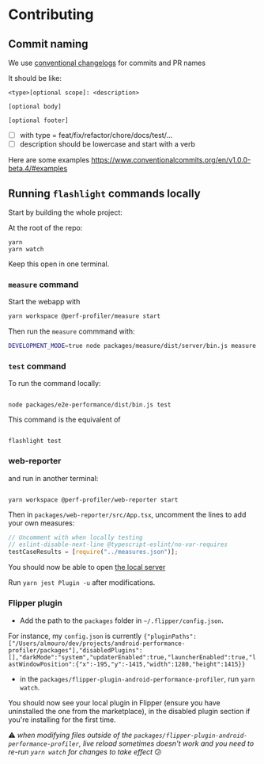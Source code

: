 # Contributing

## Commit naming

We use [conventional changelogs](https://www.conventionalcommits.org/en/v1.0.0-beta.4/#summary) for commits and PR names

It should be like:

```
<type>[optional scope]: <description>

[optional body]

[optional footer]
```

- [ ] with type = feat/fix/refactor/chore/docs/test/…
- [ ] description should be lowercase and start with a verb

Here are some examples https://www.conventionalcommits.org/en/v1.0.0-beta.4/#examples

## Running `flashlight` commands locally

Start by building the whole project:

At the root of the repo:

```
yarn
yarn watch
```

Keep this open in one terminal.

### `measure` command

Start the webapp with

```bash
yarn workspace @perf-profiler/measure start
```

Then run the `measure` commmand with:

```bash
DEVELOPMENT_MODE=true node packages/measure/dist/server/bin.js measure
```

### `test` command

To run the command locally:

```

node packages/e2e-performance/dist/bin.js test

```

This command is the equivalent of

```

flashlight test

```

### web-reporter

and run in another terminal:

```

yarn workspace @perf-profiler/web-reporter start

```

Then in `packages/web-reporter/src/App.tsx`, uncomment the lines to add your own measures:

```ts
// Uncomment with when locally testing
// eslint-disable-next-line @typescript-eslint/no-var-requires
testCaseResults = [require("../measures.json")];
```

You should now be able to open [the local server](http://localhost:1234/)

Run `yarn jest Plugin -u` after modifications.

### Flipper plugin

- Add the path to the `packages` folder in `~/.flipper/config.json`.

For instance, my `config.json` is currently
`{"pluginPaths":["/Users/almouro/dev/projects/android-performance-profiler/packages"],"disabledPlugins":[],"darkMode":"system","updaterEnabled":true,"launcherEnabled":true,"lastWindowPosition":{"x":-195,"y":-1415,"width":1280,"height":1415}}`

- in the `packages/flipper-plugin-android-performance-profiler`, run `yarn watch`.

You should now see your local plugin in Flipper (ensure you have uninstalled the one from the marketplace), in the disabled plugin section if you're installing for the first time.

⚠️ _when modifying files outside of the `packages/flipper-plugin-android-performance-profiler`, live reload sometimes doesn't work and you need to re-run `yarn watch` for changes to take effect_ 😕
